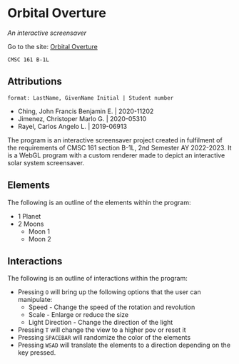 # Orbital Overture
_An interactive screensaver_

Go to the site: [Orbital Overture](https://jfeching.github.io/161_interactive_screensaver/)

`CMSC 161 B-1L`

## Attributions

`format: LastName, GivenName Initial | Student number`

* Ching, John Francis Benjamin E. | 2020-11202
* Jimenez, Christoper Marlo G. | 2020-05310
* Rayel, Carlos Angelo L. | 2019-06913

The program is an interactive screensaver project created in fulfilment of the requirements of CMSC 161 section B-1L, 2nd Semester AY 2022-2023. It is a WebGL program with a custom renderer made to depict an interactive solar system screensaver.

## Elements

The following is an outline of the elements within the program:
* 1 Planet
* 2 Moons
  * Moon 1
  * Moon 2

## Interactions

The following is an outline of interactions within the program:

* Pressing `O` will bring up the following options that the user can manipulate:
  * Speed - Change the speed of the rotation and revolution
  * Scale - Enlarge or reduce the size
  * Light Direction - Change the direction of the light
* Pressing `T` will change the view to a higher pov or reset it
* Pressing `SPACEBAR` will randomize the color of the elements
* Pressing `WSAD` will translate the elements to a direction depending on the key pressed.
